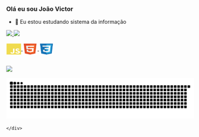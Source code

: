 ### Olá eu sou João Victor

- 🌱 Eu estou estudando sistema da informação

 <div>
  <a href="https://beacons.ai/JvictorSFS">
  <img height="180em" src="https://github-readme-stats.vercel.app/api?username=JvictorSFS&show_icons=true&theme=dark&include_all_commits=true&count_private=true"/>
  <img height="180em" src="https://github-readme-stats.vercel.app/api/top-langs/?username=JvictorSFS&layout=compact&langs_count=7&theme=dark"/>
</div>
  
  <div style="display: inline_block"><br>
  <img align="center" alt="Rafa-Js" height="30" width="40" src="https://raw.githubusercontent.com/devicons/devicon/master/icons/javascript/javascript-plain.svg">
   <img align="center" alt="Rafa-HTML" height="30" width="40" src="https://raw.githubusercontent.com/devicons/devicon/master/icons/html5/html5-original.svg">
  <img align="center" alt="Rafa-CSS" height="30" width="40" src="https://raw.githubusercontent.com/devicons/devicon/master/icons/css3/css3-original.svg">

   </div>
  
  ##
  
   <div> 
  <a href="https://www.linkedin.com/in/joão-victor-silva-firmino-soares-84b644178/" target="_blank"><img src="https://img.shields.io/badge/-LinkedIn-%230077B5?style=for-the-badge&logo=linkedin&logoColor=white" target="_blank"></a> 
   
  
  ![Snake animation](https://github.com/JvictorSFS/JvictorSFS/blob/output/github-contribution-grid-snake.svg)
    
    </div>
   
